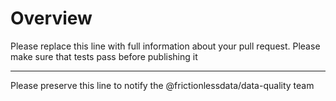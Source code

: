 # Overview

Please replace this line with full information about your pull request. Please make sure that tests pass before publishing it

---

Please preserve this line to notify the @frictionlessdata/data-quality team
